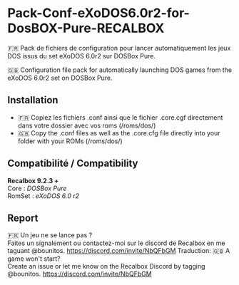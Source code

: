 # Pack-Conf-eXoDOS6.0r2-for-DosBOX-Pure-RECALBOX

:fr: Pack de fichiers de configuration pour lancer automatiquement les jeux DOS issus du set eXoDOS 6.0r2 sur DOSBox Pure.  

:gb: Configuration file pack for automatically launching DOS games from the eXoDOS 6.0r2 set on DOSBox Pure.

## Installation
- :fr: Copiez les fichiers .conf ainsi que le fichier .core.cgf directement dans votre dossier avec vos roms (/roms/dos/)
- :gb: Copy the .conf files as well as the .core.cfg file directly into your folder with your ROMs (/roms/dos/)

## Compatibilité / Compatibility
**Recalbox 9.2.3 +**   
Core : *DOSBox Pure*  
RomSet : *eXoDOS 6.0 r2*  


## Report
:fr: Un jeu ne se lance pas ?   
Faites un signalement ou contactez-moi sur le discord de Recalbox en me taguant @bounitos. 
https://discord.com/invite/NbQFbGM
Traduction:
:gb: A game won't start?   
Create an issue or let me know on the Recalbox Discord by tagging @bounitos. 
https://discord.com/invite/NbQFbGM